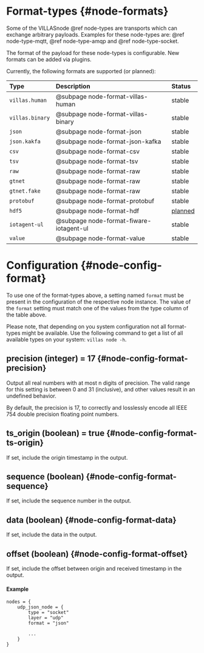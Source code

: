 # Format-types {#node-formats}

Some of the VILLASnode @ref node-types are transports which can exchange arbitrary payloads.
Examples for these node-types are: @ref node-type-mqtt, @ref node-type-amqp and @ref node-type-socket.

The format of the payload for these node-types is configurable.
New formats can be added via plugins.

Currently, the following formats are supported (or planned):

| Type             | Description                                      | Status |
| :--              | :--                                              | :--    |
| `villas.human`   | @subpage node-format-villas-human                | stable |
| `villas.binary`  | @subpage node-format-villas-binary               | stable |
| `json`           | @subpage node-format-json                        | stable |
| `json.kakfa`     | @subpage node-format-json-kafka                  | stable |
| `csv`            | @subpage node-format-csv                         | stable |
| `tsv`            | @subpage node-format-tsv                         | stable |
| `raw`            | @subpage node-format-raw                         | stable |
| `gtnet`          | @subpage node-format-raw                         | stable |
| `gtnet.fake`     | @subpage node-format-raw                         | stable |
| `protobuf`       | @subpage node-format-protobuf                    | stable |
| `hdf5`           | @subpage node-format-hdf                         | [planned](https://git.rwth-aachen.de/acs/public/villas/node/tree/format-h5pt) |
| `iotagent-ul`    | @subpage node-format-fiware-iotagent-ul          | stable |
| `value`          | @subpage node-format-value                       | stable |

# Configuration {#node-config-format}

To use one of the format-types above, a setting named `format` must be present in the configuration of the respective node instance.
The value of the `format` setting must match one of the values from the type column of the table above.

Please note, that depending on you system configuration not all format-types might be available.
Use the following command to get a list of all available types on your system: `villas node -h`.

## precision (integer) = 17 {#node-config-format-precision}

Output all real numbers with at most n digits of precision. The valid range for this setting is between 0 and 31 (inclusive), and other values result in an undefined behavior.

By default, the precision is 17, to correctly and losslessly encode all IEEE 754 double precision floating point numbers.

## ts_origin (boolean) = true {#node-config-format-ts-origin}

If set, include the origin timestamp in the output.
## sequence (boolean) {#node-config-format-sequence}

If set, include the sequence number in the output.

## data (boolean) {#node-config-format-data}

If set, include the data in the output.

## offset (boolean) {#node-config-format-offset}

If set, include the offset between origin and received timestamp in the output.

#### Example

```
nodes = {
    udp_json_node = {
        type = "socket"
        layer = "udp"
        format = "json"
        
        ...
    }
}
```
